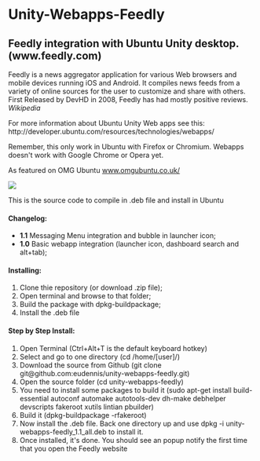 Unity-Webapps-Feedly
===================

<h2>Feedly integration with Ubuntu Unity desktop. (www.feedly.com)</h2>

<p>Feedly is a news aggregator application for various Web browsers and mobile devices running iOS and Android. It compiles news feeds from a variety of online sources for the user to customize and share with others. First Released by DevHD in 2008, Feedly has had mostly positive reviews. <cite>Wikipedia</cite></p>

<p>For more information about Ubuntu Unity Web apps see this: http://developer.ubuntu.com/resources/technologies/webapps/</p>

<p>Remember, this only work in Ubuntu with Firefox or Chromium. Webapps doesn't work with Google Chrome or Opera yet.</p>

<p>As featured on OMG Ubuntu <a href="http://www.omgubuntu.co.uk/2013/05/unity-webapp-for-feedly" target="_blank" title="Check it on OMG Ubuntu">www.omgubuntu.co.uk/</a></p>
<img src="http://www.omgubuntu.co.uk/wp-content/uploads/2013/05/unity-web-app-feedly.jpg">

<p>This is the source code to compile in .deb file and install in Ubuntu</p>

<h4>Changelog:</h4>
<ul>
<li><strong>1.1</strong> Messaging Menu integration and bubble in launcher icon;</li>
<li><strong>1.0</strong> Basic webapp integration (launcher icon, dashboard search and alt+tab);</li>
</ul>

<h4>Installing:</h4>

<ol>
<li>Clone thie repository (or download .zip file);</li>
<li>Open terminal and browse to that folder;</li>
<li>Build the package with dpkg-buildpackage;</li>
<li>Install the .deb file</li>
</ol>

<h4>Step by Step Install:</h4>
<ol>
	<li>Open Terminal (Ctrl+Alt+T is the default keyboard hotkey)</li>
	<li>Select and go to one directory (cd /home/[user]/)</li>
	<li>Download the source from Github (git clone git@github.com:eudennis/unity-webapps-feedly.git)</li>
	<li>Open the source folder (cd unity-webapps-feedly)</li>
	<li>You need to install some packages to build it (sudo apt-get install build-essential autoconf automake autotools-dev dh-make debhelper devscripts fakeroot xutils lintian pbuilder)</li>
	<li>Build it (dpkg-buildpackage -rfakeroot)</li>
	<li>Now install the .deb file. Back one directory up and use dpkg -i unity-webapps-feedly_1.1_all.deb to install it.</li>
	<li>Once installed, it's done. You should see an popup notify the first time that you open the Feedly website</li>
</ol>
